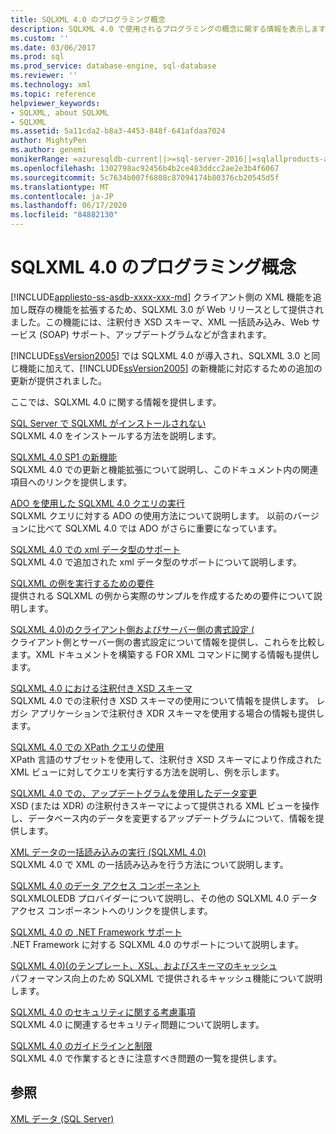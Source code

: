 ```yaml
---
title: SQLXML 4.0 のプログラミング概念
description: SQLXML 4.0 で使用されるプログラミングの概念に関する情報を表示します。
ms.custom: ''
ms.date: 03/06/2017
ms.prod: sql
ms.prod_service: database-engine, sql-database
ms.reviewer: ''
ms.technology: xml
ms.topic: reference
helpviewer_keywords:
- SQLXML, about SQLXML
- SQLXML
ms.assetid: 5a11cda2-b8a3-4453-848f-641afdaa7024
author: MightyPen
ms.author: genemi
monikerRange: =azuresqldb-current||>=sql-server-2016||=sqlallproducts-allversions||>=sql-server-linux-2017||=azuresqldb-mi-current
ms.openlocfilehash: 1302798ac92456b4b2ce483ddcc2ae2e3b4f6067
ms.sourcegitcommit: 5c7634b007f6808c87094174b80376cb20545d5f
ms.translationtype: MT
ms.contentlocale: ja-JP
ms.lasthandoff: 06/17/2020
ms.locfileid: "84882130"
---
```

# <a name="sqlxml-40-programming-concepts"></a>SQLXML 4.0 のプログラミング概念
[!INCLUDE[appliesto-ss-asdb-xxxx-xxx-md](../../includes/appliesto-ss-asdb-xxxx-xxx-md.md)]
  クライアント側の XML 機能を追加し既存の機能を拡張するため、SQLXML 3.0 が Web リリースとして提供されました。この機能には、注釈付き XSD スキーマ、XML 一括読み込み、Web サービス (SOAP) サポート、アップデートグラムなどが含まれます。  
  
 [!INCLUDE[ssVersion2005](../../includes/ssversion2005-md.md)] では SQLXML 4.0 が導入され、SQLXML 3.0 と同じ機能に加えて、[!INCLUDE[ssVersion2005](../../includes/ssversion2005-md.md)] の新機能に対応するための追加の更新が提供されました。  
  
 ここでは、SQLXML 4.0 に関する情報を提供します。  
  
 [SQL Server で SQLXML がインストールされない](../../relational-databases/sqlxml/sqlxml-is-not-installed-in-sql-server.md)  
 SQLXML 4.0 をインストールする方法を説明します。  
  
 [SQLXML 4.0 SP1 の新機能](../../relational-databases/sqlxml/what-s-new-in-sqlxml-4-0-sp1.md)  
 SQLXML 4.0 での更新と機能拡張について説明し、このドキュメント内の関連項目へのリンクを提供します。  
  
 [ADO を使用した SQLXML 4.0 クエリの実行](../../relational-databases/sqlxml/using-ado-to-execute-sqlxml-4-0-queries.md)  
 SQLXML クエリに対する ADO の使用方法について説明します。 以前のバージョンに比べて SQLXML 4.0 では ADO がさらに重要になっています。  
  
 [SQLXML 4.0 での xml データ型のサポート](../../relational-databases/sqlxml/xml-data-type-support-in-sqlxml-4-0.md)  
 SQLXML 4.0 で追加された xml データ型のサポートについて説明します。  
  
 [SQLXML の例を実行するための要件](../../relational-databases/sqlxml/requirements-for-running-sqlxml-examples.md)  
 提供される SQLXML の例から実際のサンプルを作成するための要件について説明します。  
  
 [SQLXML 4.0&#41;のクライアント側およびサーバー側の書式設定 &#40;](../../relational-databases/sqlxml/formatting/client-side-and-server-side-formatting-sqlxml-4-0.md)  
 クライアント側とサーバー側の書式設定について情報を提供し、これらを比較します。XML ドキュメントを構築する FOR XML コマンドに関する情報も提供します。  
  
 [SQLXML 4.0 における注釈付き XSD スキーマ](../../relational-databases/sqlxml/annotated-xsd-schemas/annotated-xsd-schemas-in-sqlxml-4-0.md)  
 SQLXML 4.0 での注釈付き XSD スキーマの使用について情報を提供します。 レガシ アプリケーションで注釈付き XDR スキーマを使用する場合の情報も提供します。  
  
 [SQLXML 4.0 での XPath クエリの使用](../../relational-databases/sqlxml-annotated-xsd-schemas-xpath-queries/using-xpath-queries-in-sqlxml-4-0.md)  
 XPath 言語のサブセットを使用して、注釈付き XSD スキーマにより作成された XML ビューに対してクエリを実行する方法を説明し、例を示します。  
  
 [SQLXML 4.0 での、アップデートグラムを使用したデータ変更](../../relational-databases/sqlxml-annotated-xsd-schemas-xpath-queries/updategrams/using-updategrams-to-modify-data-in-sqlxml-4-0.md)  
 XSD (または XDR) の注釈付きスキーマによって提供される XML ビューを操作し、データベース内のデータを変更するアップデートグラムについて、情報を提供します。  
  
 [XML データの一括読み込みの実行 &#40;SQLXML 4.0&#41;](../../relational-databases/sqlxml-annotated-xsd-schemas-xpath-queries/bulk-load-xml/performing-bulk-load-of-xml-data-sqlxml-4-0.md)  
 SQLXML 4.0 で XML の一括読み込みを行う方法について説明します。  
  
 [SQLXML 4.0 のデータ アクセス コンポーネント](../../relational-databases/sqlxml-annotated-xsd-schemas-xpath-queries/data-access-components-provider/sqlxml-4-0-data-access-components-sqlxmloledb-provider.md)  
 SQLXMLOLEDB プロバイダーについて説明し、その他の SQLXML 4.0 データ アクセス コンポーネントへのリンクを提供します。  
  
 [SQLXML 4.0 の .NET Framework サポート](https://msdn.microsoft.com/library/c18cf801-f893-4fbc-8e2b-c563f6108acf)  
 .NET Framework に対する SQLXML 4.0 のサポートについて説明します。  
  
 [SQLXML 4.0&#41;&#40;のテンプレート、XSL、およびスキーマのキャッシュ](../../relational-databases/sqlxml-annotated-xsd-schemas-xpath-queries/caching-templates-xml-schemas/caching-templates-xsl-and-schemas-sqlxml-4-0.md)  
 パフォーマンス向上のため SQLXML で提供されるキャッシュ機能について説明します。  
  
 [SQLXML 4.0 のセキュリティに関する考慮事項](../../relational-databases/sqlxml-annotated-xsd-schemas-xpath-queries/security/sqlxml-4-0-security-considerations.md)  
 SQLXML 4.0 に関連するセキュリティ問題について説明します。  
  
 [SQLXML 4.0 のガイドラインと制限](../../relational-databases/sqlxml-annotated-xsd-schemas-xpath-queries/guidelines-and-limitations-of-sqlxml-4-0.md)  
 SQLXML 4.0 で作業するときに注意すべき問題の一覧を提供します。  
  
## <a name="see-also"></a>参照  
 [XML データ &#40;SQL Server&#41;](../../relational-databases/xml/xml-data-sql-server.md)  
  
  
